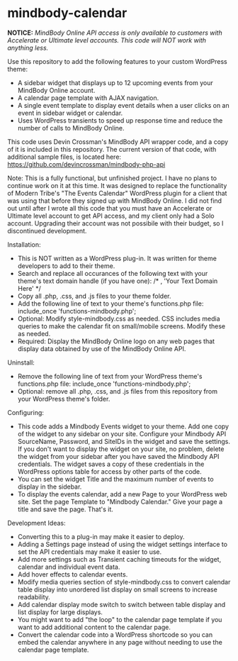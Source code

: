mindbody-calendar
=======

<strong>NOTICE:</strong> <em>MindBody Online API access is only available to customers with Accelerate or Ultimate level accounts.  This code will NOT work with anything less.</em>

Use this repository to add the following features to your custom WordPress theme:
* A sidebar widget that displays up to 12 upcoming events from your MindBody Online account.
* A calendar page template with AJAX navigation.
* A single event template to display event details when a user clicks on an event in sidebar widget or calendar.
* Uses WordPress transients to speed up response time and reduce the number of calls to MindBody Online.

This code uses Devin Crossman's MindBody API wrapper code, and a copy of it is included in this repository.  The current version of that code, with additional sample files, is located here:  https://github.com/devincrossman/mindbody-php-api

Note: This is a fully functional, but unfinished project. I have no plans to continue work on it at this time. It was designed to replace the functionality of Modern Tribe's "The Events Calendar" WordPress plugin for a client that was using that before they signed up with MindBody Online.  I did not find out until after I wrote all this code that you must have an Accelerate or Ultimate level account to get API access, and my client only had a Solo account.  Upgrading their account was not possibile with their budget, so I discontinued development.


Installation:

* This is NOT written as a WordPress plug-in.  It was written for theme developers to add to their theme.
* Search and replace all occurances of the following text with your theme's text domain handle (if you have one):   /* , 'Your Text Domain Here' */
* Copy all .php, .css, and .js files to your theme folder.
* Add the following line of text to your theme's functions.php file: include_once 'functions-mindbody.php';
* Optional: Modify style-mindbody.css as needed.  CSS includes media queries to make the calendar fit on small/mobile screens.  Modify these as needed.
* Required: Display the MindBody Online logo on any web pages that display data obtained by use of the MindBody Online API.

Uninstall:

* Remove the following line of text from your WordPress theme's functions.php file: include_once 'functions-mindbody.php';
* Optional: remove all .php, .css, and .js files from this repository from your WordPress theme's folder.

Configuring:

* This code adds a Mindbody Events widget to your theme.  Add one copy of the widget to any sidebar on your site.  Configure your Mindbody API SourceName, Password, and SiteIDs in the widget and save the settings.  If you don't want to display the widget on your site, no problem, delete the widget from your sidebar after you have saved the Mindbody API credentials.  The widget saves a copy of these credentials in the WordPress options table for access by other parts of the code.
* You can set the widget Title and the maximum number of events to display in the sidebar.
* To display the events calendar, add a new Page to your WordPress web site. Set the page Template to "Mindbody Calendar." Give your page a title and save the page.  That's it.

Development Ideas:
* Converting this to a plug-in may make it easier to deploy.  
* Adding a Settings page instead of using the widget settings interface to set the API credentials may make it easier to use.
* Add more settings such as Transient caching timeouts for the widget, calendar and individual event data.
* Add hover effects to calendar events.
* Modify media queries section of style-mindbody.css to convert calendar table display into unordered list display on small screens to increase readability.
* Add calendar display mode switch to switch between table display and list display for large displays.
* You might want to add "the loop" to the calendar page template if you want to add additional content to the calendar page.
* Convert the calendar code into a WordPress shortcode so you can embed the calendar anywhere in any page without needing to use the calendar page template.
